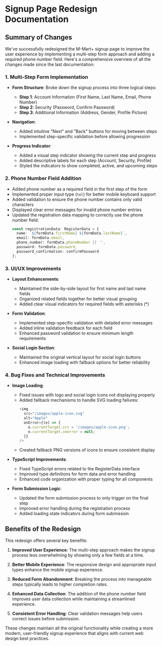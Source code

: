 # Signup Page Redesign Documentation

## Summary of Changes

We've successfully redesigned the M-Mart+ signup page to improve the user experience by implementing a multi-step form approach and adding a required phone number field. Here's a comprehensive overview of all the changes made since the last documentation:

### 1. Multi-Step Form Implementation

- **Form Structure**: Broke down the signup process into three logical steps:
  - **Step 1**: Account Information (First Name, Last Name, Email, Phone Number)
  - **Step 2**: Security (Password, Confirm Password)
  - **Step 3**: Additional Information (Address, Gender, Profile Picture)

- **Navigation**: 
  - Added intuitive "Next" and "Back" buttons for moving between steps
  - Implemented step-specific validation before allowing progression

- **Progress Indicator**:
  - Added a visual step indicator showing the current step and progress
  - Added descriptive labels for each step (Account, Security, Profile)
  - Styled the indicators to show completed, active, and upcoming steps

### 2. Phone Number Field Addition

- Added phone number as a required field in the first step of the form
- Implemented proper input type (`tel`) for better mobile keyboard support
- Added validation to ensure the phone number contains only valid characters
- Displayed clear error messages for invalid phone number entries
- Updated the registration data mapping to correctly use the phone number field:
  ```typescript
  const registrationData: RegisterData = {
    name: `${formData.firstName} ${formData.lastName}`,
    email: formData.email,
    phone_number: formData.phoneNumber || '',
    password: formData.password,
    password_confirmation: confirmPassword
  };
  ```

### 3. UI/UX Improvements

- **Layout Enhancements**:
  - Maintained the side-by-side layout for first name and last name fields
  - Organized related fields together for better visual grouping
  - Added clear visual indicators for required fields with asterisks (*)

- **Form Validation**:
  - Implemented step-specific validation with detailed error messages
  - Added inline validation feedback for each field
  - Enhanced password validation to ensure minimum length requirements

- **Social Login Section**:
  - Maintained the original vertical layout for social login buttons
  - Enhanced image loading with fallback options for better reliability

### 4. Bug Fixes and Technical Improvements

- **Image Loading**:
  - Fixed issues with logo and social login icons not displaying properly
  - Added fallback mechanisms to handle SVG loading failures:
    ```typescript
    <img 
      src="/images/apple-icon.svg" 
      alt="Apple" 
      onError={(e) => {
        e.currentTarget.src = '/images/apple-icon.png';
        e.currentTarget.onerror = null;
      }}
    />
    ```
  - Created fallback PNG versions of icons to ensure consistent display

- **TypeScript Improvements**:
  - Fixed TypeScript errors related to the RegisterData interface
  - Improved type definitions for form data and error handling
  - Enhanced code organization with proper typing for all components

- **Form Submission Logic**:
  - Updated the form submission process to only trigger on the final step
  - Improved error handling during the registration process
  - Added loading state indicators during form submission

## Benefits of the Redesign

This redesign offers several key benefits:

1. **Improved User Experience**: The multi-step approach makes the signup process less overwhelming by showing only a few fields at a time.

2. **Better Mobile Experience**: The responsive design and appropriate input types enhance the mobile signup experience.

3. **Reduced Form Abandonment**: Breaking the process into manageable steps typically leads to higher completion rates.

4. **Enhanced Data Collection**: The addition of the phone number field improves user data collection while maintaining a streamlined experience.

5. **Consistent Error Handling**: Clear validation messages help users correct issues before submission.

These changes maintain all the original functionality while creating a more modern, user-friendly signup experience that aligns with current web design best practices.
